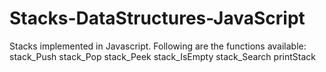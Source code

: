 # Stacks-DataStructures-JavaScript
Stacks implemented in Javascript.  Following are the functions available:  stack_Push  stack_Pop  stack_Peek  stack_IsEmpty  stack_Search  printStack
